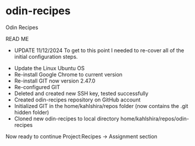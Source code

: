 # odin-recipes
Odin Recipes

READ ME

* UPDATE 11/12/2024
To get to this point I needed to re-cover all of the initial configuration steps.
 - Update the Linux Ubuntu OS
 - Re-install Google Chrome to current version
 - Re-install GIT now version 2.47.0
 - Re-configured GIT
 - Deleted and created new SSH key, tested successfully
 - Created odin-recipes repository on GitHub account
 - Initialized GIT in the home/kahlshira/repos folder (now contains the .git hidden folder)
 - Cloned new odin-recipes to local directory home/kahlshira/repos/odin-recipes

 Now ready to continue Project:Recipes -> Assignment section
